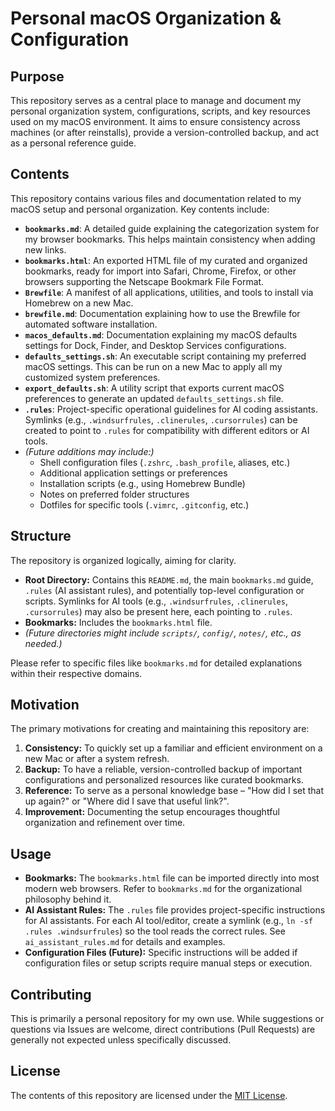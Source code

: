 # Personal macOS Organization & Configuration

## Purpose

This repository serves as a central place to manage and document my personal organization system, configurations, scripts, and key resources used on my macOS environment. It aims to ensure consistency across machines (or after reinstalls), provide a version-controlled backup, and act as a personal reference guide.

## Contents

This repository contains various files and documentation related to my macOS setup and personal organization. Key contents include:

- **`bookmarks.md`**: A detailed guide explaining the categorization system for my browser bookmarks. This helps maintain consistency when adding new links.
- **`bookmarks.html`**: An exported HTML file of my curated and organized bookmarks, ready for import into Safari, Chrome, Firefox, or other browsers supporting the Netscape Bookmark File Format.
- **`Brewfile`**: A manifest of all applications, utilities, and tools to install via Homebrew on a new Mac.
- **`brewfile.md`**: Documentation explaining how to use the Brewfile for automated software installation.
- **`macos_defaults.md`**: Documentation explaining my macOS defaults settings for Dock, Finder, and Desktop Services configurations.
- **`defaults_settings.sh`**: An executable script containing my preferred macOS settings. This can be run on a new Mac to apply all my customized system preferences.
- **`export_defaults.sh`**: A utility script that exports current macOS preferences to generate an updated `defaults_settings.sh` file.
- **`.rules`**: Project-specific operational guidelines for AI coding assistants. Symlinks (e.g., `.windsurfrules`, `.clinerules`, `.cursorrules`) can be created to point to `.rules` for compatibility with different editors or AI tools.
- _(Future additions may include:)_
  - Shell configuration files (`.zshrc`, `.bash_profile`, aliases, etc.)
  - Additional application settings or preferences
  - Installation scripts (e.g., using Homebrew Bundle)
  - Notes on preferred folder structures
  - Dotfiles for specific tools (`.vimrc`, `.gitconfig`, etc.)

## Structure

The repository is organized logically, aiming for clarity.

- **Root Directory:** Contains this `README.md`, the main `bookmarks.md` guide, `.rules` (AI assistant rules), and potentially top-level configuration or scripts. Symlinks for AI tools (e.g., `.windsurfrules`, `.clinerules`, `.cursorrules`) may also be present here, each pointing to `.rules`.
- **Bookmarks:** Includes the `bookmarks.html` file.
- _(Future directories might include `scripts/`, `config/`, `notes/`, etc., as needed.)_

Please refer to specific files like `bookmarks.md` for detailed explanations within their respective domains.

## Motivation

The primary motivations for creating and maintaining this repository are:

1.  **Consistency:** To quickly set up a familiar and efficient environment on a new Mac or after a system refresh.
2.  **Backup:** To have a reliable, version-controlled backup of important configurations and personalized resources like curated bookmarks.
3.  **Reference:** To serve as a personal knowledge base – "How did I set that up again?" or "Where did I save that useful link?".
4.  **Improvement:** Documenting the setup encourages thoughtful organization and refinement over time.

## Usage

- **Bookmarks:** The `bookmarks.html` file can be imported directly into most modern web browsers. Refer to `bookmarks.md` for the organizational philosophy behind it.
- **AI Assistant Rules:** The `.rules` file provides project-specific instructions for AI assistants. For each AI tool/editor, create a symlink (e.g., `ln -sf .rules .windsurfrules`) so the tool reads the correct rules. See `ai_assistant_rules.md` for details and examples.
- **Configuration Files (Future):** Specific instructions will be added if configuration files or setup scripts require manual steps or execution.

## Contributing

This is primarily a personal repository for my own use. While suggestions or questions via Issues are welcome, direct contributions (Pull Requests) are generally not expected unless specifically discussed.

## License

The contents of this repository are licensed under the [MIT License](LICENSE).
